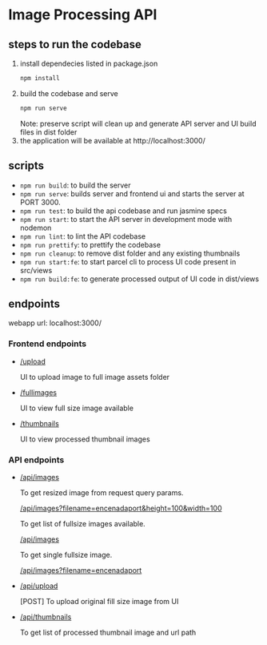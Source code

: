 # Image Processing API

## steps to run the codebase

1. install dependecies listed in package.json
    ```bash
    npm install
    ```
2. build the codebase and serve
    ```bash
    npm run serve
    ```
    Note: preserve script will clean up and generate API server and UI build files in dist folder
3. the application will be available at http://localhost:3000/

## scripts

-   `npm run build`: to build the server
-   `npm run serve`: builds server and frontend ui and starts the server at PORT 3000.
-   `npm run test`: to build the api codebase and run jasmine specs
-   `npm run start`: to start the API server in development mode with nodemon
-   `npm run lint`: to lint the API codebase
-   `npm run prettify`: to prettify the codebase
-   `npm run cleanup`: to remove dist folder and any existing thumbnails
-   `npm run start:fe`: to start parcel cli to process UI code present in src/views
-   `npm run build:fe`: to generate processed output of UI code in dist/views

## endpoints

webapp url: localhost:3000/

### Frontend endpoints

-   [/upload](/upload)

    UI to upload image to full image assets folder

-   [/fullimages](/fullimages)

    UI to view full size image available

-   [/thumbnails](/thumbnails)

    UI to view processed thumbnail images

### API endpoints

-   [/api/images](/api/images)

    To get resized image from request query params.

    [/api/images?filename=encenadaport&height=100&width=100](/api/images?filename=encenadaport&height=100&width=100)

    To get list of fullsize images available.

    [/api/images](/api/images)

    To get single fullsize image.

    [/api/images?filename=encenadaport](/api/images?filename=encenadaport)

-   [/api/upload](/api/upload)

    [POST] To upload original fill size image from UI

-   [/api/thumbnails](/api/thumbnails)

    To get list of processed thumbnail image and url path
